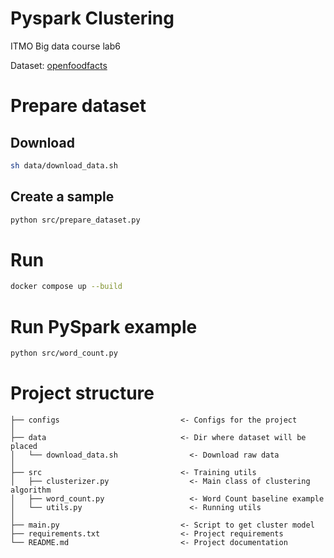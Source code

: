 # Pyspark Clustering
ITMO Big data course lab6

Dataset: [openfoodfacts](https://world.openfoodfacts.org/data)

# Prepare dataset
## Download
```bash
sh data/download_data.sh
```

## Create a sample
```bash
python src/prepare_dataset.py
```

# Run
```bash
docker compose up --build
```

# Run PySpark example 
```bash
python src/word_count.py
```

# Project structure
```
├── configs                           <- Configs for the project
│
├── data                              <- Dir where dataset will be placed
│   └── download_data.sh                <- Download raw data
│
├── src                               <- Training utils
│   ├── clusterizer.py                  <- Main class of clustering algorithm
│   ├── word_count.py                   <- Word Count baseline example
│   └── utils.py                        <- Running utils
│
├── main.py                           <- Script to get cluster model
├── requirements.txt                  <- Project requirements
└── README.md                         <- Project documentation
```
